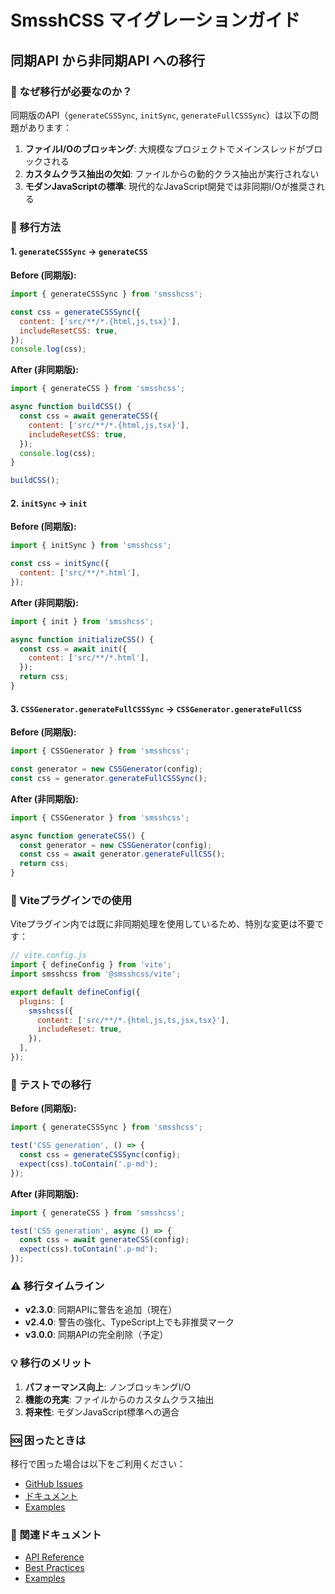 # SmsshCSS マイグレーションガイド

## 同期API から非同期API への移行

### 📢 なぜ移行が必要なのか？

同期版のAPI（`generateCSSSync`, `initSync`, `generateFullCSSSync`）は以下の問題があります：

1. **ファイルI/Oのブロッキング**: 大規模なプロジェクトでメインスレッドがブロックされる
2. **カスタムクラス抽出の欠如**: ファイルからの動的クラス抽出が実行されない
3. **モダンJavaScriptの標準**: 現代的なJavaScript開発では非同期I/Oが推奨される

### 🔄 移行方法

#### 1. `generateCSSSync` → `generateCSS`

**Before (同期版):**

```javascript
import { generateCSSSync } from 'smsshcss';

const css = generateCSSSync({
  content: ['src/**/*.{html,js,tsx}'],
  includeResetCSS: true,
});
console.log(css);
```

**After (非同期版):**

```javascript
import { generateCSS } from 'smsshcss';

async function buildCSS() {
  const css = await generateCSS({
    content: ['src/**/*.{html,js,tsx}'],
    includeResetCSS: true,
  });
  console.log(css);
}

buildCSS();
```

#### 2. `initSync` → `init`

**Before (同期版):**

```javascript
import { initSync } from 'smsshcss';

const css = initSync({
  content: ['src/**/*.html'],
});
```

**After (非同期版):**

```javascript
import { init } from 'smsshcss';

async function initializeCSS() {
  const css = await init({
    content: ['src/**/*.html'],
  });
  return css;
}
```

#### 3. `CSSGenerator.generateFullCSSSync` → `CSSGenerator.generateFullCSS`

**Before (同期版):**

```javascript
import { CSSGenerator } from 'smsshcss';

const generator = new CSSGenerator(config);
const css = generator.generateFullCSSSync();
```

**After (非同期版):**

```javascript
import { CSSGenerator } from 'smsshcss';

async function generateCSS() {
  const generator = new CSSGenerator(config);
  const css = await generator.generateFullCSS();
  return css;
}
```

### 🚀 Viteプラグインでの使用

Viteプラグイン内では既に非同期処理を使用しているため、特別な変更は不要です：

```javascript
// vite.config.js
import { defineConfig } from 'vite';
import smsshcss from '@smsshcss/vite';

export default defineConfig({
  plugins: [
    smsshcss({
      content: ['src/**/*.{html,js,ts,jsx,tsx}'],
      includeReset: true,
    }),
  ],
});
```

### 🧪 テストでの移行

**Before (同期版):**

```javascript
import { generateCSSSync } from 'smsshcss';

test('CSS generation', () => {
  const css = generateCSSSync(config);
  expect(css).toContain('.p-md');
});
```

**After (非同期版):**

```javascript
import { generateCSS } from 'smsshcss';

test('CSS generation', async () => {
  const css = await generateCSS(config);
  expect(css).toContain('.p-md');
});
```

### ⚠️ 移行タイムライン

- **v2.3.0**: 同期APIに警告を追加（現在）
- **v2.4.0**: 警告の強化、TypeScript上でも非推奨マーク
- **v3.0.0**: 同期APIの完全削除（予定）

### 💡 移行のメリット

1. **パフォーマンス向上**: ノンブロッキングI/O
2. **機能の充実**: ファイルからのカスタムクラス抽出
3. **将来性**: モダンJavaScript標準への適合

### 🆘 困ったときは

移行で困った場合は以下をご利用ください：

- [GitHub Issues](https://github.com/mssh21/smsshcss/issues)
- [ドキュメント](./DOCUMENTATION_INDEX.md)
- [Examples](../../EXAMPLES.md)

### 📖 関連ドキュメント

- [API Reference](./API_REFERENCE.md)
- [Best Practices](../../BEST_PRACTICES.md)
- [Examples](../../EXAMPLES.md)
